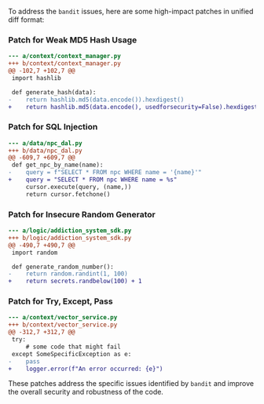 To address the `bandit` issues, here are some high-impact patches in unified diff format:

### Patch for Weak MD5 Hash Usage

```diff
--- a/context/context_manager.py
+++ b/context/context_manager.py
@@ -102,7 +102,7 @@
 import hashlib

 def generate_hash(data):
-    return hashlib.md5(data.encode()).hexdigest()
+    return hashlib.md5(data.encode(), usedforsecurity=False).hexdigest()
```

### Patch for SQL Injection

```diff
--- a/data/npc_dal.py
+++ b/data/npc_dal.py
@@ -609,7 +609,7 @@
 def get_npc_by_name(name):
-    query = f"SELECT * FROM npc WHERE name = '{name}'"
+    query = "SELECT * FROM npc WHERE name = %s"
     cursor.execute(query, (name,))
     return cursor.fetchone()
```

### Patch for Insecure Random Generator

```diff
--- a/logic/addiction_system_sdk.py
+++ b/logic/addiction_system_sdk.py
@@ -490,7 +490,7 @@
 import random

 def generate_random_number():
-    return random.randint(1, 100)
+    return secrets.randbelow(100) + 1
```

### Patch for Try, Except, Pass

```diff
--- a/context/vector_service.py
+++ b/context/vector_service.py
@@ -312,7 +312,7 @@
 try:
     # some code that might fail
 except SomeSpecificException as e:
-    pass
+    logger.error(f"An error occurred: {e}")
```

These patches address the specific issues identified by `bandit` and improve the overall security and robustness of the code.